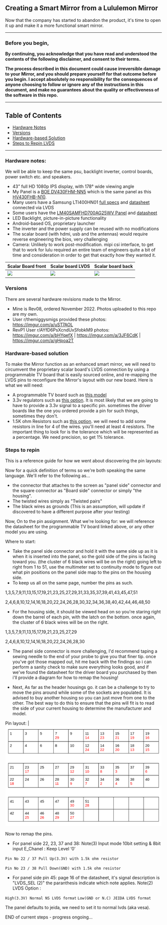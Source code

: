 ## Creating a Smart Mirror from a Lululemon Mirror
Now that the company has started to abandon the product, it's time to open it up and make it a more functional smart mirror.

--------------------------------------------------------------------------------------------------------------------------------------------------------
### Before you begin, 
**By continuing, you acknowledge that you have read and understood the contents of the following disclaimer, and consent to their terms.**

**The process described in this document could cause irreversible damage to your Mirror, and you should prepare yourself for that outcome before you begin. I accept absolutely no responsibility for the consequences of anyone choosing to follow or ignore any of the instructions in this document, and make no guarantees about the quality or effectiveness of the software in this repo.**

--------------------------------------------------------------------------------------------------------------------------------------------------------

## Table of Contents

- [Hardware Notes](#hardware-notes)
- [Versions](#versions)
- [Hardware-based Solution](#hardware-based-solution)
- [Steps to Repin LVDS](#steps-to-repin)

--------------------------------------------------------------------------------------------------------------------------------------------------------

### Hardware notes:
We will be able to keep the same psu, backlight inverter, control boards, power switch etc. and speakers. 
-  43” full HD 1080p IPS display, with 178° wide viewing angle
-  My Panel is a [BOE DV430FHM-NN5](https://www.panelook.com/DV430FHM-NN5_BOE_43_LCM_overview_48245.html) which is the same panel as this [HV430FHB-N10](https://www.panelook.com/HV430FHB-N10_BOE_43_CELL_overview_30568.html). 
-  Many users have a Samsung LTI400HN01 [full specs](https://www.panelook.com/LTI400HN01_Samsung_40_LCM_parameter_31646.html) and [datasheet](SMSNG41.pdf) connected via LVDS
-  Some users have the [LM40SAMFHD700AG25WV Panel](https://www.panelook.com/LM40SAMFHD700AG25WV-40-TFT-Liquid-Crystal-Display-module-with-LED-Backlight-unit-detail_155306.html) and [datasheet](https://www.panelook.com/upload/product/210800/202302093705.pdf)
-  LED Backlight, picture-in-picture functionality
-  Android-based OS, proprietary launcher
-  The inverter and the power supply can be reused with no modifications
-  The scalar board (with hdmi, usb and the antennas) would require reverse engineering the bios, very challenging
-  Camera: Unlikely to work post-modification. mipi csi interface, to get that to work for lulu required an entire team of engineers quite a bit of time and consideration in order to get that exactly how they wanted it.

| Scalar Board front | Scalar board LVDS | Scalar board back | 
|------------|-------------|------------|
|<img src="https://github.com/olm3ca/mirror/blob/1236c9e7ffa5e38db7e17624a2214aead6a7a62e/Mirror1.jpeg" width="300">| <img src="https://github.com/olm3ca/mirror/blob/fac28bf8ac4261a449fda05f3c602d53389d4e51/Mirror2.jpeg" width="300">| <img src="https://github.com/olm3ca/mirror/blob/fac28bf8ac4261a449fda05f3c602d53389d4e51/Mirror3.jpeg" width="300">|

### Versions
There are several hardware revisions made to the Mirror. 
- Mine is Rev08, ordered November 2022. Photos uploaded to this repo are my own.  
- User r/themiggysmigs provided these photos: https://imgur.com/a/uST7AOL
- RevP1 User r/AYfD6PsXcndUxSfobkM9 photos: https://imgur.com/a/bHYqefX | https://imgur.com/a/3JF6CdK | https://imgur.com/a/gHpoa2T

### Hardware-based solution
To make the Mirror function as an enhanced smart mirror, we will need to circumvent the proprietary scalar board's LVDS connection by using a programmable TV board that is easily sourced online, and re-mapping the LVDS pins to reconfigure the Mirror's layout with our new board. Here is what we will need:
- A programmable TV board such as [this model](https://www.ebay.com/itm/126199255216)
- 3.3v regulators such as [this option](https://www.amazon.com/Pieces-AMS1117-3-3-4-75V-12V-Voltage-Regulator/dp/B08CDMZMDN/ref=sr_1_1_sspa). It is most likely that we are going to have to provide a 3.3v signal to a specific pin. sometimes the driver boards like the one you ordered provide a pin for such things, sometimes they don't. 
- 1.5K ohm Resistors such as [this option](https://www.amazon.com/EDGELEC-Resistor-Tolerance-Multiple-Resistance/dp/B07QK3LHL9?th=1). we will need to add some resistors in line for 4 of the wires. you'll need at least 4 resistors. The important thing to look for is the tolerance which will be represented as a percentage. We need precision, so get 1% tolerance.

### Steps to repin 
This is a reference guide for how we went about discovering the pin layouts:

Now for a quick definition of terms so we're both speaking the same language. We'll refer to the following as...
- the connector that attaches to the screen as "panel side" connector and the square connector as "Board side" connector or simply "the housing".
- The twisted wires simply as "Twisted pairs"
- The black wires as grounds (This is an assumption, will update if discovered to have a different purpose after your testing)

Now, On to the pin assignment. What we're looking for: we will reference the datasheet for the programmable TV board linked above, or any other model you are using.

Where to start:
- Take the panel side connector and hold it with the same side up as it is when it is inserted into the panel, so the gold side of the pins is facing toward you. (the cluster of 6 black wires will be on the right) going left to right from 1 to 51, use the multimeter set to continuity mode to figure out what pin positions on the panel side map to the pins on the housing side.
- To keep us all on the same page, number the pins as such.

1,3,5,7,9,11,13,15,17,19,21,23,25,27,29,31,33,35,37,39,41,43,45,47,51

2,4,6,8,10,12,14,16,18,20,22,24,26,28,30,32,34,36,38,40,42,44,46,48,50

- For the housing side, it should be viewed head on so you're staring right down the barrel of each pin, with the latch on the bottom. once again, the cluster of 6 black wires will be on the right.

1,3,5,7,9,11,13,15,17,19,21,23,25,27,29

2,4,6,8,10,12,14,16,18,20,22,24,26,28,30

- The panel side connector is more challenging, I'd recommend taping a sewing needle to the end of your probe to give you that finer tip. once you've got those mapped out, hit me back with the findings so i can perform a sanity check to make sure everything looks good, and if we've found the datasheet for the driver board you purchased by then i'll provide a diagram for how to remap the housing!

- Next, As far as the header housings go. it can be a challenge to try to move the pins around while some of the sockets are populated. It is advised to buy another housing so you can just move from one to the other. The best way to do this to ensure that the pins will fit is to read the side of your current housing to determine the manufacturer and model.

Pin layout: 
|<img src="PIN.png">

Now to remap the pins.

- For panel side 22, 23, 37 and 38: Note(3) Input mode 10bit setting & 8bit input E_Chanel : Keep Level ‘0’

`Pin No 22 / 37 Pull Up(3.3V) with 1.5k ohm resistor`

`Pin No 23 / 38 Pull Down(GND) with 1.5k ohm resistor`

- For panel side pin 45: page 16 of the datasheet, it's signal description is "LVDS_SEL (2)" the paranthesis indicate which note applies. Note(2) LVDS Option :

`High(3.3V) Normal NS LVDS format`
`Low(GND or N.C) JEIDA LVDS format`

The panel defaults to jeida, we need to set it to normal lvds (aka vesa). 


END of current steps - progress ongoing... 


